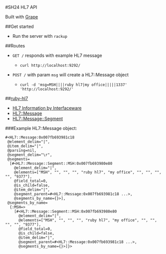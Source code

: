 #SH24 HL7 API

Built with [Grape](https://github.com/intridea/grape)

##Get started

- Run the server with `rackup`

##Routes

- `GET /` responds with example HL7 message
  - `curl http://localhost:9292/`

- `POST /` with param `msg` will create a HL7::Message object
  - `curl -d 'msg=MSH||||ruby hl7|my office|||||1337' 'http://localhost:9292/'`

##[ruby-hl7](http://rubydoc.info/gems/ruby-hl7/1.0.3/frames)

- [HL7 Information by Interfaceware](http://www.interfaceware.com/blog/category/hl7-info/)
- [HL7::Message](http://rubydoc.info/gems/ruby-hl7/1.0.3/HL7/Message)
- [HL7::Message::Segment](http://rubydoc.info/gems/ruby-hl7/1.0.3/HL7/Message/Segment)

###Example HL7::Message object:

    #<HL7::Message:0x007fb693981c18
     @element_delim="|",
     @item_delim="|",
     @parsing=nil,
     @segment_delim="\r",
     @segments=
      [#<HL7::Message::Segment::MSH:0x007fb693980e80
        @element_delim="|",
        @elements=["MSH", "", "", "", "ruby hl7", "my office", "", "", "", "", "9377"],
        @field_total=0,
        @is_child=false,
        @item_delim="|",
        @segment_parent=#<HL7::Message:0x007fb693981c18 ...>,
        @segments_by_name={}>],
     @segments_by_name=
      {:MSH=>
        [#<HL7::Message::Segment::MSH:0x007fb693980e80
          @element_delim="|",
          @elements=["MSH", "", "", "", "ruby hl7", "my office", "", "", "", "", "9377"],
          @field_total=0,
          @is_child=false,
          @item_delim="|",
          @segment_parent=#<HL7::Message:0x007fb693981c18 ...>,
          @segments_by_name={}>]}>
